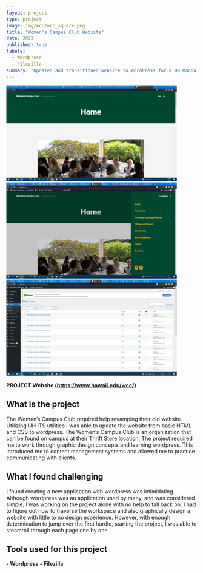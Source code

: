 ```yaml
---
layout: project
type: project
image: img/wcc/wcc_square.png
title: "Women's Campus Club Website"
date: 2022
published: true
labels:
  - Wordpress
  - Filezilla
summary: "Updated and transitioned website to WordPress for a UH Manoa club."
---
```


<div class="text-center p-4">
  <img width="450px" src="../img/wcc/wcc1.png" class="img-thumbnail" >
  <img width="450px" src="../img/wcc/wcc2.png" class="img-thumbnail" >
  <img width="450px" src="../img/wcc/wcc3.png" class="img-thumbnail" >
</div>

**PROJECT Website (https://www.hawaii.edu/wcc/)**

## What is the project
The Women’s Campus Club required help revamping their old website. Utilizing UH ITS utilities I was able to update the website from basic HTML and CSS to wordpress. The Women’s Campus Club is an organization that can be found on campus at their Thrift Store location. The project required me to work through graphic design concepts and learning wordpress. This introduced me to content management systems and allowed me to practice communicating with clients. 

## What I found challenging
I found creating a new application with wordpress was intimidating. Although wordpress was an application used by many, and was considered simple, I was working on the project alone with no help to fall back on. I had to figure out how to traverse the workspace and also graphically design a website with little to no design experience. However, with enough determination to jump over the first hurdle, starting the project, I was able to steamroll through each page one by one. 

## Tools used for this project
**- Wordpress**
**- Filezilla**

